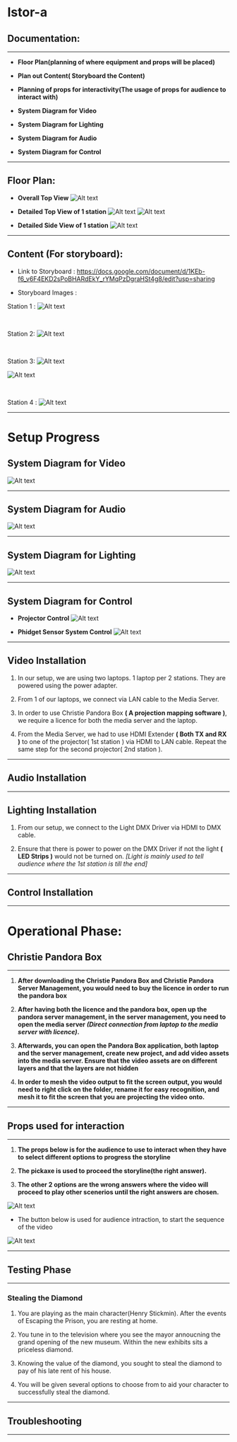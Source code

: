 # Istor-a

## Documentation:
---

* **Floor Plan(planning of where equipment and props will be placed)**

* **Plan out Content( Storyboard the Content)**

* **Planning of props for interactivity(The usage of props for audience to interact with)**

* **System Diagram for Video**

* **System Diagram for Lighting**

* **System Diagram for Audio**

* **System Diagram for Control**

---

## Floor Plan:
* **Overall Top View**
![Alt text](315Images/537.png)

* **Detailed Top View of 1 station**
![Alt text](315Images/537%20-%202.png)
![Alt text](315Images/537%20-3.png)

* **Detailed Side View of 1 station**
![Alt text](315Images/537%20side.png)

---
## Content (For storyboard):
* Link to Storyboard : <https://docs.google.com/document/d/1KEb-f6_v6F4EKD2sPoBHARdEkY_rYMqPzDgraHSt4g8/edit?usp=sharing>

* Storyboard Images :  

Station 1 :
![Alt text](StoryboardPics/Screenshot%202023-05-10%20012517.png)

<br>

Station 2:
![Alt text](StoryboardPics/IMG_E6243.JPG)

<br>

Station 3:
![Alt text](StoryboardPics/IMG_6245.JPG)
<br>

![Alt text](StoryboardPics/IMG_E6247.JPG)

<br>

Station 4 : 
![Alt text](StoryboardPics/IMG_E6244.JPG)

---
# **Setup Progress**

## **System Diagram for Video**

![Alt text](315Images/Screenshot%202023-06-06%20152205.jpg )

---
## **System Diagram for Audio**

![Alt text](315Images/Screenshot%202023-06-06%20152316.jpg)

---
## **System Diagram for Lighting**
![Alt text](315Images/Screenshot%202023-06-06%20152242.jpg)

---
## **System Diagram for Control**
* **Projector Control**
![Alt text](315Images/Screenshot%202023-06-06%20152331.jpg)

* **Phidget Sensor System Control**
![Alt text](315Images/Screenshot%202023-06-06%20152351.jpg)

---

## Video Installation

1) In our setup, we are using two laptops. 1 laptop per 2 stations. They are powered using the power adapter.

2) From 1 of our laptops, we connect via LAN cable to the Media Server.

3) In order to use Christie Pandora Box **( A projection mapping software )**, we require a licence for both the media server and the laptop.

4) From the Media Server, we had to use HDMI Extender **( Both TX and RX )** to one of the projector( 1st station ) via HDMI to LAN cable. Repeat the same step for the second projector( 2nd station ).
---
## **Audio Installation**

---
## **Lighting Installation**
1) From our setup, we connect to the Light DMX Driver via HDMI to DMX cable. 

2) Ensure that there is power to power on the DMX Driver if not the light **( LED Strips )** would not be turned on. *[Light is mainly used to tell audience where the 1st station is till the end]*
---
## Control Installation

---
# Operational Phase:
## Christie Pandora Box
---

1) **After downloading the Christie Pandora Box and Christie Pandora Server Management, you would need to buy the licence in order to run the pandora box**

2) **After having both the licence and the pandora box, open up the pandora server management, in the server management, you need to open the media server *(Direct connection from laptop to the media server with licence)*.**

3) **Afterwards, you can open the Pandora Box application, both laptop and the server management, create new project, and add video assets into the media server. Ensure that the video assets are on different layers and that the layers are not hidden**

4) **In order to mesh the video output to fit the screen output, you would need to right click on the folder, rename it for easy recognition, and mesh it to fit the screen that you are projecting the video onto.**
---
## **Props used for interaction**
---

1) **The props below is for the audience to use to interact when they have to select different options to progress the storyline**

2) **The pickaxe is used to proceed the storyline(the right answer).**

3) **The other 2 options are the wrong answers where the video will proceed to play other scenerios until the right answers are chosen.**

![Alt text](Interactimg/IMG20230606154514.jpg)

* The button below is used for audience intraction, to start the sequence of the video

![Alt text](Interactimg/IMG20230606160140.jpg)

---
## Testing Phase
---
### Stealing the Diamond
1) You are playing as the main character(Henry Stickmin). After the events of Escaping the Prison, you are resting at home. 

2) You tune in to the television where you see the mayor annoucning the grand opening of the new museum. Within the new exhibits sits a priceless diamond.

3) Knowing the value of the diamond, you sought to steal the diamond to pay of his late rent of his house.

4) You will be given several options to choose from to aid your character to successfully steal the diamond.
---
## Troubleshooting
---